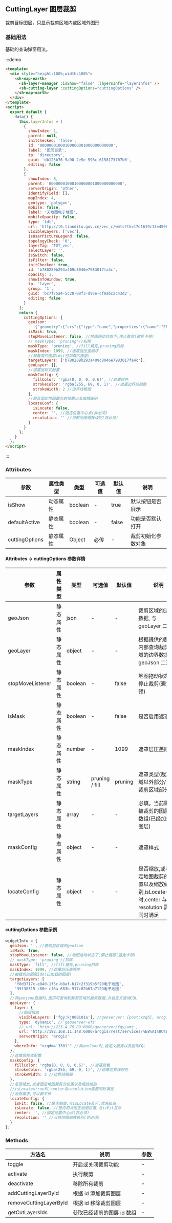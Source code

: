 ## CuttingLayer 图层裁剪

裁剪目标图层，只显示裁剪区域内或区域外图形

### 基础用法

基础的查询弹窗用法。

:::demo

```html
<template>
  <div style="height:100%;width:100%">
    <sh-map-earth>
      <sh-layer-manager :isShow="false" :layersInfo="layerInfos" />
      <sh-cutting-layer :cuttingOptions="cuttingOptions" />
    </sh-map-earth>
  </div>
</template>
<script>
  export default {
    data() {
      this.layerInfos = [
        {
          showIndex: 1,
          parent: null,
          initChecked: 'false',
          id: '00000001000100060001000000000000',
          label: '图层目录',
          tp: 'directory',
          guid: 'db125b76-5a90-2e5e-598c-6158173707b0',
          editing: false
        },
        {
          showIndex: 8,
          parent: '00000001000100060001000000000000',
          serverOrigin: 'other',
          identifyField: [],
          mapIndex: 4,
          geotype: 'polygon',
          mobile: false,
          label: '天地图电子地图',
          mobileOpacity: false,
          type: 'tdt',
          url: 'http://t0.tianditu.gov.cn/vec_c/wmts?tk=17d1619c13e4508bc1945bd59de4edf8',
          visibleLayers: ['vec'],
          isUserPictureLegend: false,
          topologyCheck: '0',
          layerTag: 'TDT_vec',
          selectLayer: '',
          isSwitch: false,
          isFilter: false,
          initChecked: true,
          id: 'b780289b293a409c8046e7983017fa4c',
          opacity: 1,
          showInfoWindow: true,
          tp: 'layer',
          group: '1',
          guid: 'bc7f75a4-5c28-08f3-d95e-cf8abc2c43d2',
          editing: false
        }
      ];
      return {
        cuttingOptions: {
          geoJson:
            '{"geometry":{"crs":{"type":"name","properties":{"name":"EPSG:4490"}},"coordinates":[[[[116.675274015,41.040102005],[116.692696575,41.01914545],[116.671657875,40.969620025],[116.71452504,40.92445326],[116.707287055,40.908709405],[116.77421404,40.87453057],[116.798794285,40.838900695],[116.814604845,40.84675521],[116.86944745,40.820062595],[116.890544905,40.795390455],[116.886433555,40.778971425],[116.919079005,40.77152119],[116.91776585,40.748708755],[116.96280053,40.70616155],[117.021702265,40.69219835],[117.10241902,40.705571365],[117.199522915,40.69305228],[117.28494815,40.65866709],[117.402564395,40.685670355],[117.50823921,40.659284175],[117.49387494,40.634755405],[117.455320185,40.65150659],[117.442190935,40.649855328],[117.440354195,40.62666396],[117.41443292,40.633823235],[117.414967498,40.567769205],[117.38092106,40.5592185],[117.339855415,40.580421475],[117.30478051,40.575831485],[117.24310196,40.54681194],[117.256955275,40.51182911],[117.21226876,40.51295829],[117.20156223,40.49849684],[117.25558527,40.439038905],[117.22871841,40.415954675],[117.21759624,40.370071415],[117.26840349,40.331347078],[117.28923982,40.276918875],[117.325344325,40.28831446],[117.33903784,40.23498537],[117.383350145,40.226472315],[117.370887296,40.217142289],[117.38659348,40.202430125],[117.37319714,40.200549805],[117.37720543,40.18650924],[117.40026784,40.184688105],[117.34496927,40.171735925],[117.353991065,40.155601828],[117.34121694,40.134537905],[117.307122405,40.138625658],[117.291128415,40.117683245],[117.233228215,40.11150478],[117.193428395,40.067130945],[117.17927172,40.083599625],[117.17430497,40.068626695],[117.13268681,40.06264672],[117.07908386,40.07370536],[117.015539355,40.02838394],[116.955873495,40.050229455],[116.8649858,40.03921931],[116.844521415,40.05388455],[116.80925449,40.029719605],[116.773436525,40.03333951],[116.75112772,39.96126859],[116.77756895,39.9425794],[116.780037115,39.885150215],[116.798095,39.876908515],[116.80626563,39.888510303],[116.841102575,39.8539142],[116.89652532,39.830005125],[116.898359475,39.85007194],[116.913513647,39.845819189],[116.939632775,39.7848897],[116.895718658,39.76228876],[116.90952787,39.73031019],[116.87670966,39.717535865],[116.90065225,39.676610905],[116.844003218,39.66651745],[116.845396895,39.6514213],[116.817947184,39.634023553],[116.83255726,39.621112225],[116.78399647,39.609353385],[116.778969325,39.592281705],[116.71941419,39.62296106],[116.69464879,39.6198652],[116.720772815,39.594896735],[116.69919103,39.586817985],[116.664207785,39.603815745],[116.61476827,39.60065501],[116.601981763,39.623835673],[116.56016503,39.61873732],[116.557734125,39.60260221],[116.519872185,39.59560137],[116.502394785,39.549617568],[116.467146245,39.55189106],[116.47167603,39.53497297],[116.430648355,39.525000405],[116.437678848,39.50853704],[116.39648289,39.52553166],[116.417105469,39.495208433],[116.40573706,39.480601535],[116.43800795,39.48088561],[116.449905386,39.45806084],[116.428672128,39.442110118],[116.3278418,39.45467055],[116.29932036,39.48822529],[116.25293498,39.49893112],[116.240044665,39.55625158],[116.19799828,39.587579295],[116.130455365,39.567184565],[116.095101477,39.578648828],[116.0292022,39.570372105],[116.010181693,39.58695174],[115.98915716,39.575933745],[115.97210337,39.59315229],[115.97216999,39.571752215],[115.95161745,39.559885295],[115.904447215,39.599717885],[115.90696492,39.572009945],[115.884540845,39.56761816],[115.88161666,39.549778855],[115.84951708,39.553958685],[115.81312259,39.52977618],[115.822644855,39.50598617],[115.745982215,39.51291257],[115.73233935,39.545178935],[115.686293692,39.565394295],[115.681934995,39.599877925],[115.661292307,39.614383864],[115.65096044,39.59870203],[115.575117255,39.58840203],[115.539587675,39.61771023],[115.508198495,39.59080897],[115.516193723,39.63886918],[115.471819225,39.65103643],[115.492611115,39.688557595],[115.48624514,39.7372423],[115.433920915,39.75040274],[115.41835508,39.773152285],[115.47704185,39.797488335],[115.500607295,39.78236687],[115.54591397,39.793585505],[115.563230075,39.812757305],[115.50711404,39.8406565],[115.522458005,39.871057205],[115.502759545,39.882995235],[115.51428854,39.90102958],[115.474594135,39.934338348],[115.419701315,39.94904032],[115.447813095,40.028128985],[115.557787505,40.097109435],[115.584622875,40.095363305],[115.59223994,40.118135905],[115.72982567,40.1287218],[115.771413725,40.176621995],[115.80037153,40.15207902],[115.84584817,40.146944495],[115.842032995,40.182910053],[115.865884095,40.18619695],[115.892502685,40.233447215],[115.961814695,40.26241292],[115.91232269,40.35281061],[115.853218045,40.36127343],[115.854346475,40.37454103],[115.764540545,40.44130947],[115.775745915,40.491702945],[115.72954183,40.502663505],[115.746648755,40.534951535],[115.78436727,40.559606445],[115.813830135,40.558208585],[115.8215553,40.58605515],[115.87993669,40.59475779],[115.90178683,40.616094435],[115.9607346,40.60501525],[115.97731206,40.577464885],[116.022062025,40.605816505],[116.024865685,40.596016745],[116.115324605,40.62756812],[116.104904375,40.6456581],[116.128478345,40.66549399],[116.1583292,40.66182665],[116.17293208,40.7075035],[116.24150188,40.79027903],[116.302458285,40.75043354],[116.311375725,40.770603135],[116.455422705,40.768117025],[116.43107621,40.81866787],[116.328186005,40.90291822],[116.33414979,40.92868913],[116.364003745,40.94185642],[116.392566265,40.9041455],[116.467808395,40.89430494],[116.44922991,40.97805543],[116.51019839,40.97355109],[116.557372885,40.992091625],[116.592877095,40.973234295],[116.60995845,40.985502415],[116.611469555,41.050227125],[116.641443555,41.057787765],[116.675274015,41.040102005]]]],"type":"MultiPolygon"},"type":"Feature","properties":{"xzqmc":"北京市","xzqdm":110000}}', //要裁剪区域的geoJson
          isMask: true,
          stopMoveListener: false, //地图拖动状态下,停止裁剪(避免卡顿)
          // maskType: 'pruning'//扣除
          maskType: 'pruning', //fill填充,pruning扣除
          maskIndex: 1099, //遮罩层压盖顺序
          //被裁剪的图层ids(已加载的图层)
          targetLayers: ['b780289b293a409c8046e7983017fa4c'],
          geoLayer: {},
          //遮罩层样式配置
          maskConfig: {
            fillColor: 'rgba(0, 0, 0, 0.6)', //遮罩颜色
            strokeColor: 'rgba(255, 69, 0, 1)', //遮罩边界线颜色
            strokeWidth: 2 //边界线粗细
          },
          //是否固定地图裁剪的位置以及缩放级别
          locateConf: {
            isLocate: false,
            center: '', //固定位置中心点(非必须)
            resolution: '' //当前地图缩放级别(非必须)
          }
        }
      };
    }
  };
</script>
```

:::

### Attributes

| 参数           | 属性类型 | 类型    | 可选值 | 默认值 | 说明               |
| -------------- | -------- | ------- | ------ | ------ | ------------------ |
| isShow         | 动态属性 | boolean | -      | true   | 默认按钮是否展示   |
| defaultActive  | 静态属性 | boolean | -      | false  | 功能是否默认打开   |
| cuttingOptions | 静态属性 | Object  | 必传   | -      | 裁剪初始化参数对象 |

#### Attributes -> cuttingOptions 参数详情

| 参数             | 属性类型 | 类型    | 可选值         | 默认值  | 说明                                                                                           |
| ---------------- | -------- | ------- | -------------- | ------- | ---------------------------------------------------------------------------------------------- |
| geoJson          | 静态属性 | json    | -              | -       | 裁剪区域的边界数据, 与 geoLayer 二选一                                                         |
| geoLayer         | 静态属性 | object  | -              | -       | 根据提供的服务,内部查询裁剪区域的边界数据, 与 geoJson 二选一                                   |
| stopMoveListener | 静态属性 | boolean | -              | false   | 地图拖动状态下,停止裁剪(避免卡顿)                                                              |
| isMask           | 静态属性 | boolean | -              | false   | 是否启用遮罩                                                                                   |
| maskIndex        | 静态属性 | number  | -              | 1099    | 遮罩层压盖顺序                                                                                 |
| maskType         | 静态属性 | string  | pruning / fill | pruning | 遮罩类型(裁剪区域以外部分/当前裁剪区域部分)                                                    |
| targetLayers     | 静态属性 | array   | -              | -       | 必填。当前需要被裁剪的图层 id 数组(已经加载的图层)                                             |
| maskConfig       | 静态属性 | object  | -              | -       | 遮罩样式                                                                                       |
| locateConfig     | 静态属性 | object  | -              | -       | 是否缩放,或者固定地图裁剪的位置以及缩放级别,isLocate=true 时,center 与 resolution 需要同时满足 |

#### cuttingOptions 参数示例

```javascript
widgetInfo = {
  geoJson: '', //要裁剪区域的geoJson
  isMask: true,
  stopMoveListener: false, //地图拖动状态下,停止裁剪(避免卡顿)
  // maskType: 'pruning'//扣除
  maskType: 'fill', //fill填充,pruning扣除
  maskIndex: 1099, //遮罩层压盖顺序
  //被裁剪的图层ids(已加载的图层)
  targetLayers: [
    'f8d3717c-e84d-1f5c-b8af-b17c2f319b5f2D电子地图',
    '35f38315-c80e-cf6a-683b-917c82b67a712D电子地图'
  ],
  //非geojson数据时,提供可查询到裁剪区域的服务数据,并自定义查询CQL
  geoLayer: {
    layer: {
      //图层信息
      visibleLayers: ['fgy:kj000101a'], //geoserver: [post:xzqh], arcgis不用
      type: 'dynamic', //'geoserver-wfs'
      // url: 'http://223.4.76.89:8000/geoserver/fgy/wms',
      url: 'http://192.168.11.148:6080/arcgis/rest/services/%E8%A1%8C%E6%94%BF%E5%8C%BA%E5%AF%BC%E8%88%AA/MapServer',
      serverOrigin: 'arcgis'
    },
    whereInfo: "xzqdm='3301'" //非geoJson时,自定义服务以及查询CQL
  },
  //遮罩层样式配置
  maskConfig: {
    fillColor: 'rgba(0, 0, 0, 0.6)', //遮罩颜色
    strokeColor: 'rgba(255, 69, 0, 1)', //遮罩边界线颜色
    strokeWidth: 2 //边界线粗细
  },
  //是否缩放,或者固定地图裁剪的位置以及缩放级别
  //isLocate=true时,center与resolution需要同时满足
  //没有需求,可以都不传
  locateConfig: {
    isFit: false, //是否缩放,与isLocate互斥,优先级高
    isLocate: false, //是否初次固定地图位置,与isFit互斥
    center: '', //固定位置中心点(非必须)
    resolution: '' //当前地图缩放级别(非必须)
  }
};
```

### Methods

| 方法名                 | 说明                       | 参数 |
| ---------------------- | -------------------------- | ---- |
| toggle                 | 开启或关闭裁剪功能         | -    |
| activate               | 执行裁剪                   | -    |
| deactivate             | 移除所有裁剪               | -    |
| addCuttingLayerById    | 根据 id 添加裁剪图层       | -    |
| removeCuttingLayerById | 根据 id 移除裁剪图层       | -    |
| getCutLayersIds        | 获取已经裁剪的图层 id 数组 | -    |
